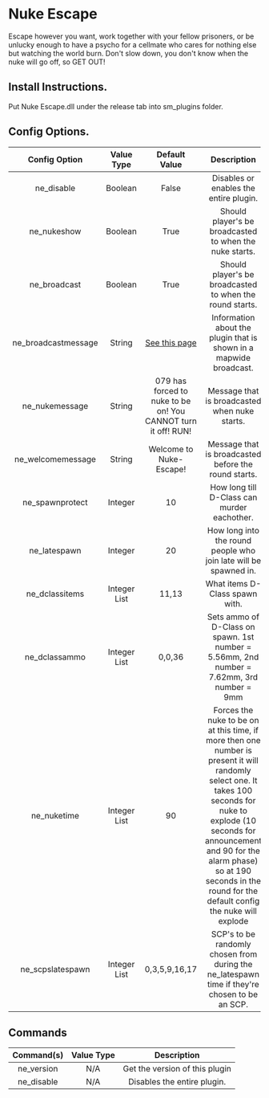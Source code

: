 # Nuke Escape
Escape however you want, work together with your fellow prisoners, or be unlucky enough to have a psycho for a cellmate who cares for nothing else but watching the world burn.
Don't slow down, you don't know when the nuke will go off, so GET OUT!

## Install Instructions.
Put Nuke Escape.dll under the release tab into sm_plugins folder.


## Config Options.
| Config Option              | Value Type      | Default Value | Description |
|   :---:                    |     :---:       |    :---:      |    :---:    |
| ne_disable                 | Boolean         | False             | Disables or enables the entire plugin. |
| ne_nukeshow                | Boolean         | True              | Should player's be broadcasted to when the nuke starts. |
| ne_broadcast               | Boolean         | True              | Should player's be broadcasted to when the round starts. |
| ne_broadcastmessage        | String          | [See this page ](https://github.com/MrMith/Nuke-Escape/wiki/ne_broadcastmessage)| Information about the plugin that is shown in a mapwide broadcast. |
| ne_nukemessage             | String          | 079 has forced to nuke to be on! You CANNOT turn it off! RUN!  | Message that is broadcasted when nuke starts.|
| ne_welcomemessage          | String          | Welcome to Nuke-Escape!  | Message that is broadcasted before the round starts.|
| ne_spawnprotect            | Integer         | 10                | How long till D-Class can murder eachother. |
| ne_latespawn               | Integer         | 20                | How long into the round people who join late will be spawned in. |
| ne_dclassitems             | Integer List    | 11,13             | What items D-Class spawn with. |
| ne_dclassammo              | Integer List    | 0,0,36            | Sets ammo of D-Class on spawn. 1st number = 5.56mm, 2nd number = 7.62mm, 3rd number = 9mm |
| ne_nuketime                | Integer List    | 90                | Forces the nuke to be on at this time, if more then one number is present it will randomly select one. It takes 100 seconds for nuke to explode (10 seconds for announcement and 90 for the alarm phase) so at 190 seconds in the round for the default config the nuke will explode |
| ne_scpslatespawn           | Integer List    | 0,3,5,9,16,17     | SCP's to be randomly chosen from during the ne_latespawn time if they're chosen to be an SCP. |

## Commands

| Command(s)                 | Value Type      | Description                              |
|   :---:                    |     :---:       |    :---:                                 |
| ne_version                 | N/A             | Get the version of this plugin           |
| ne_disable                 | N/A             | Disables the entire plugin.              |
